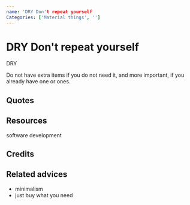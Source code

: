 ```yaml
---
name: 'DRY Don't repeat yourself
Categories: ['Material things', '']
---
```

# DRY Don't repeat yourself

DRY



Do not have extra items if you do not need it, and more important, if you already have one or ones.


## Quotes

## Resources

software development

## Credits

## Related advices

- minimalism
- just buy what you need

